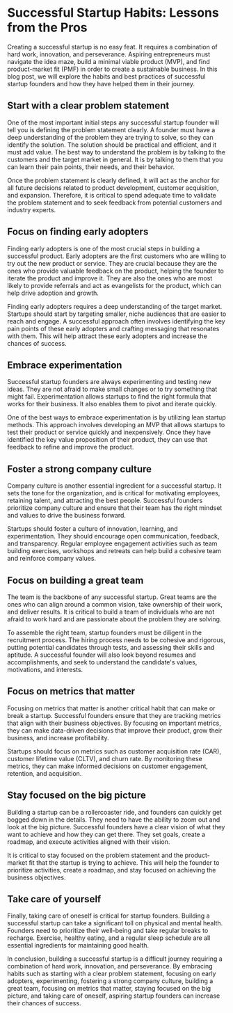 # Successful Startup Habits: Lessons from the Pros

Creating a successful startup is no easy feat. It requires a combination of hard work, innovation, and perseverance. Aspiring entrepreneurs must navigate the idea maze, build a minimal viable product (MVP), and find product-market fit (PMF) in order to create a sustainable business. In this blog post, we will explore the habits and best practices of successful startup founders and how they have helped them in their journey.

## Start with a clear problem statement

One of the most important initial steps any successful startup founder will tell you is defining the problem statement clearly. A founder must have a deep understanding of the problem they are trying to solve, so they can identify the solution. The solution should be practical and efficient, and it must add value. The best way to understand the problem is by talking to the customers and the target market in general. It is by talking to them that you can learn their pain points, their needs, and their behavior.

Once the problem statement is clearly defined, it will act as the anchor for all future decisions related to product development, customer acquisition, and expansion. Therefore, it is critical to spend adequate time to validate the problem statement and to seek feedback from potential customers and industry experts.

## Focus on finding early adopters

Finding early adopters is one of the most crucial steps in building a successful product. Early adopters are the first customers who are willing to try out the new product or service. They are crucial because they are the ones who provide valuable feedback on the product, helping the founder to iterate the product and improve it. They are also the ones who are most likely to provide referrals and act as evangelists for the product, which can help drive adoption and growth.

Finding early adopters requires a deep understanding of the target market. Startups should start by targeting smaller, niche audiences that are easier to reach and engage. A successful approach often involves identifying the key pain points of these early adopters and crafting messaging that resonates with them. This will help attract these early adopters and increase the chances of success.

## Embrace experimentation

Successful startup founders are always experimenting and testing new ideas. They are not afraid to make small changes or to try something that might fail. Experimentation allows startups to find the right formula that works for their business. It also enables them to pivot and iterate quickly.

One of the best ways to embrace experimentation is by utilizing lean startup methods. This approach involves developing an MVP that allows startups to test their product or service quickly and inexpensively. Once they have identified the key value proposition of their product, they can use that feedback to refine and improve the product.

## Foster a strong company culture

Company culture is another essential ingredient for a successful startup. It sets the tone for the organization, and is critical for motivating employees, retaining talent, and attracting the best people. Successful founders prioritize company culture and ensure that their team has the right mindset and values to drive the business forward.

Startups should foster a culture of innovation, learning, and experimentation. They should encourage open communication, feedback, and transparency. Regular employee engagement activities such as team building exercises, workshops and retreats can help build a cohesive team and reinforce company values.

## Focus on building a great team 

The team is the backbone of any successful startup. Great teams are the ones who can align around a common vision, take ownership of their work, and deliver results. It is critical to build a team of individuals who are not afraid to work hard and are passionate about the problem they are solving.

To assemble the right team, startup founders must be diligent in the recruitment process. The hiring process needs to be cohesive and rigorous, putting potential candidates through tests, and assessing their skills and aptitude. A successful founder will also look beyond resumes and accomplishments, and seek to understand the candidate's values, motivations, and interests.

## Focus on metrics that matter 

Focusing on metrics that matter is another critical habit that can make or break a startup. Successful founders ensure that they are tracking metrics that align with their business objectives. By focusing on important metrics, they can make data-driven decisions that improve their product, grow their business, and increase profitability.

Startups should focus on metrics such as customer acquisition rate (CAR), customer lifetime value (CLTV), and churn rate. By monitoring these metrics, they can make informed decisions on customer engagement, retention, and acquisition. 

## Stay focused on the big picture

Building a startup can be a rollercoaster ride, and founders can quickly get bogged down in the details. They need to have the ability to zoom out and look at the big picture. Successful founders have a clear vision of what they want to achieve and how they can get there. They set goals, create a roadmap, and execute activities aligned with their vision.

It is critical to stay focused on the problem statement and the product-market fit that the startup is trying to achieve. This will help the founder to prioritize activities, create a roadmap, and stay focused on achieving the business objectives.

## Take care of yourself

Finally, taking care of oneself is critical for startup founders. Building a successful startup can take a significant toll on physical and mental health. Founders need to prioritize their well-being and take regular breaks to recharge. Exercise, healthy eating, and a regular sleep schedule are all essential ingredients for maintaining good health.

In conclusion, building a successful startup is a difficult journey requiring a combination of hard work, innovation, and perseverance. By embracing habits such as starting with a clear problem statement, focusing on early adopters, experimenting, fostering a strong company culture, building a great team, focusing on metrics that matter, staying focused on the big picture, and taking care of oneself, aspiring startup founders can increase their chances of success.